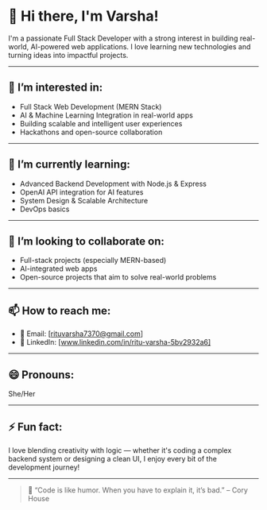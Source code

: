 # 👋 Hi there, I'm Varsha!

I'm a passionate Full Stack Developer with a strong interest in building real-world, AI-powered web applications. I love learning new technologies and turning ideas into impactful projects.

---

## 👀 I’m interested in:
- Full Stack Web Development (MERN Stack)
- AI & Machine Learning Integration in real-world apps
- Building scalable and intelligent user experiences
- Hackathons and open-source collaboration

---

## 🌱 I’m currently learning:
- Advanced Backend Development with Node.js & Express
- OpenAI API integration for AI features
- System Design & Scalable Architecture
- DevOps basics

---

## 💞️ I’m looking to collaborate on:
- Full-stack projects (especially MERN-based)
- AI-integrated web apps
- Open-source projects that aim to solve real-world problems

---

## 📫 How to reach me:
- 📧 Email: [rituvarsha7370@gmail.com]
- 💼 LinkedIn: [www.linkedin.com/in/ritu-varsha-5bv2932a6]

---

## 😄 Pronouns:
She/Her

---

## ⚡ Fun fact:
I love blending creativity with logic — whether it's coding a complex backend system or designing a clean UI, I enjoy every bit of the development journey!

---

> 🚀 “Code is like humor. When you have to explain it, it’s bad.” – Cory House
